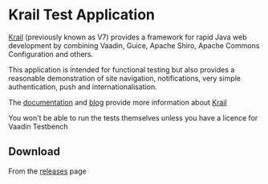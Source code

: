 # Krail Test Application

[Krail](https://github.com/davidsowerby/krail) (previously known as V7) provides a framework for rapid Java web development by combining Vaadin, Guice, Apache Shiro, Apache Commons Configuration and others.

This application is intended for functional testing but also provides a reasonable demonstration of site navigation,  notifications, very simple authentication, push and internationalisation.

The [documentation](https://sites.google.com/site/q3cjava/home) and [blog](http://rndjava.blogspot.co.uk/) provide more information about [Krail](https://github.com/davidsowerby/krail)

You won't be able to run the tests themselves unless you have a licence for Vaadin Testbench

## Download

From the [releases](https://github.com/davidsowerby/krail-testApp/releases) page




